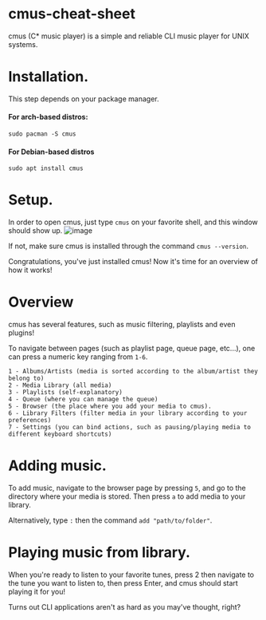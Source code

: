 # cmus-cheat-sheet
cmus (C* music player) is a simple and reliable CLI music player for UNIX systems.

# Installation.

This step depends on your package manager.
#### For arch-based distros:
```
sudo pacman -S cmus
```

#### For Debian-based distros
```
sudo apt install cmus
```

# Setup.
In order to open cmus, just type `cmus` on your favorite shell, and this window should show up.
![image](https://user-images.githubusercontent.com/55633950/107118230-8499c900-6877-11eb-8e0d-29af49c7d29a.png)

If not, make sure cmus is installed through the command ```cmus --version```.

Congratulations, you've just installed cmus! Now it's time for an overview of how it works!

# Overview
cmus has several features, such as music filtering, playlists and even plugins!

To navigate between pages (such as playlist page, queue page, etc...), one can press a numeric key ranging from `1-6`.

```
1 - Albums/Artists (media is sorted according to the album/artist they belong to)
2 - Media Library (all media)
3 - Playlists (self-explanatory)
4 - Queue (where you can manage the queue)
5 - Browser (the place where you add your media to cmus).
6 - Library Filters (filter media in your library according to your preferences)
7 - Settings (you can bind actions, such as pausing/playing media to different keyboard shortcuts)
```

# Adding music.
To add music, navigate to the browser page by pressing `5`, and go to the directory where your media is stored. Then press `a` to add media to your library.

Alternatively, type `:` then the command `add "path/to/folder"`.

# Playing music from library.
When you're ready to listen to your favorite tunes, press 2 then navigate to the tune you want to listen to, then press Enter, and cmus should start playing it for you! 

Turns out CLI applications aren't as hard as you may've thought, right?
